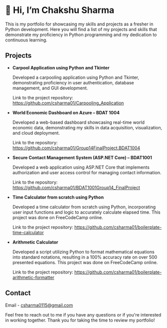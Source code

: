 # 👋 Hi, I’m Chakshu Sharma
This is my portfolio for showcasing my skills and projects as a fresher in Python development. Here you will find a list of my projects and skills that demonstrate my proficiency in Python programming and my dedication to continuous learning.

##  Projects
- **Carpool Application using Python and Tkinter**

  Developed a carpooling application using Python and Tkinter, demonstrating proficiency in user authentication, database management, and GUI development.

  Link to the project repository: https://github.com/csharma01/Carpooling_Application

- **World Economic Dashboard on Azure – BDAT 1004**

    Developed a web-based dashboard showcasing real-time world economic data, demonstrating my skills in data acquisition, visualization, and cloud deployment.

    Link to the repository: https://github.com/csharma01/Group14FinalProject.BDAT1004
    
- **Secure Contact Management System (ASP.NET Core) – BDAT1001**

    Developed a web application using ASP.NET Core that implements authorization and user access control for managing contact information.
  
    Link to the repository: https://github.com/csharma01/BDAT1001Group14_FinalProject
  
- **Time Calculator from scratch using Python**

   Developed a time calculator from scratch using Python, incorporating user input functions and logic to accurately calculate elapsed time.
   This project was done on FreeCodeCamp online.

  Link to the project repository: https://github.com/csharma01/boilerplate-time-calculator
- **Arithmetic Calculator**

  Developed a script utilizing Python to format mathematical equations into standard notations, resulting in a 100% accuracy rate on over 500
  presented equations. This project was done on FreeCodeCamp online.
  
  Link to the project repository: https://github.com/csharma01/boilerplate-arithmetic-formatter

## **Contact**
  Email - csharma0115@gmail.com
  
Feel free to reach out to me if you have any questions or if you're interested in working together. Thank you for taking the time to review my portfolio!

<!---
csharma01/csharma01 is a ✨ special ✨ repository because its `README.md` (this file) appears on your GitHub profile.
You can click the Preview link to take a look at your changes.
--->
